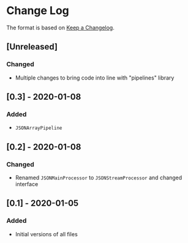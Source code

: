 # Change Log

The format is based on [Keep a Changelog](http://keepachangelog.com/).

## [Unreleased]
### Changed
- Multiple changes to bring code into line with "pipelines" library

## [0.3] - 2020-01-08
### Added
- `JSONArrayPipeline`

## [0.2] - 2020-01-08
### Changed
- Renamed `JSONMainProcessor` to `JSONStreamProcessor` and changed interface

## [0.1] - 2020-01-05
### Added
- Initial versions of all files
